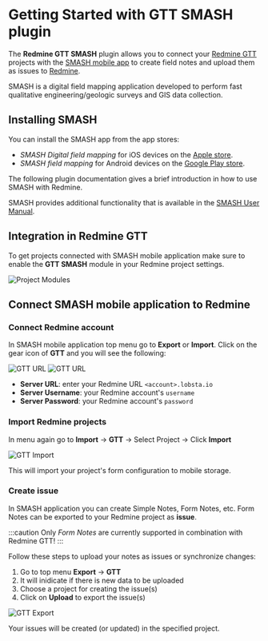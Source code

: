 # Getting Started with GTT SMASH plugin

The **Redmine GTT SMASH** plugin allows you to connect your [Redmine GTT](https://gtt-project.org/) projects with the [SMASH mobile app](https://www.geopaparazzi.org/smash/index.html) to create field notes and upload them as issues to [Redmine](https://redmine.org/).

SMASH is a digital field mapping application developed to perform fast qualitative engineering/geologic surveys and GIS data collection.

## Installing SMASH

You can install the SMASH app from the app stores:

* *SMASH Digital field mapping* for iOS devices on the [Apple store](https://apps.apple.com/us/app/smash-digital-field-mapping/id1475079936).
* *SMASH field mapping* for Android devices on the [Google Play store](https://play.google.com/store/apps/details?id=eu.hydrologis.smash&hl=en).

The following plugin documentation gives a brief introduction in how to use SMASH with Redmine.

SMASH provides additional functionality that is available in the [SMASH User Manual](https://www.geopaparazzi.org/smash/index.html).

## Integration in Redmine GTT

To get projects connected with SMASH mobile application make sure to enable the **GTT SMASH** module in your Redmine project settings.

![Project Modules](project_modules.png)

## Connect SMASH mobile application to Redmine

### Connect Redmine account

In SMASH mobile application top menu go to **Export** or **Import**. Click on the gear icon of **GTT** and you will see the following:

![GTT URL](import_setting.png) ![GTT URL](gtt_url.png)

* **Server URL**: enter your Redmine URL `<account>.lobsta.io`
* **Server Username**: your Redmine account's `username`
* **Server Password**: your Redmine account's `password`

### Import Redmine projects

In menu again go to **Import** &#8594; **GTT** &#8594; Select Project &#8594; Click **Import**

![GTT Import](gtt_import.png)

This will import your project's form configuration to mobile storage.

### Create issue

In SMASH application you can create Simple Notes, Form Notes, etc. Form Notes can be exported to your Redmine project as **issue**.

:::caution
Only *Form Notes* are currently supported in combination with Redmine GTT!
:::

Follow these steps to upload your notes as issues or synchronize changes:

1. Go to top menu **Export** &#8594; **GTT**
2. It will inidicate if there is new data to be uploaded
3. Choose a project for creating the issue(s)
4. Click on **Upload** to export the issue(s)

![GTT Export](gtt_export.png)

Your issues will be created (or updated) in the specified project.
